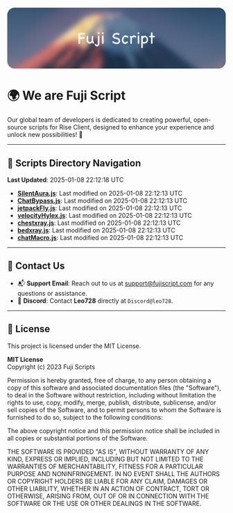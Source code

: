 ![Banner](.github/b.webp)

# 🌍 **We are Fuji Script**

Our global team of developers is dedicated to creating powerful, open-source scripts for Rise Client, designed to enhance your experience and unlock new possibilities! 🌟

---
<!-- SCRIPTS_NAVIGATION_START -->
## 📂 **Scripts Directory Navigation**

**Last Updated**: 2025-01-08 22:12:18 UTC

- **[SilentAura.js](scripts/SilentAura.js)**: Last modified on 2025-01-08 22:12:13 UTC
- **[ChatBypass.js](scripts/ChatBypass.js)**: Last modified on 2025-01-08 22:12:13 UTC
- **[jetpackFly.js](scripts/jetpackFly.js)**: Last modified on 2025-01-08 22:12:13 UTC
- **[velocityHylex.js](scripts/velocityHylex.js)**: Last modified on 2025-01-08 22:12:13 UTC
- **[chestxray.js](scripts/chestxray.js)**: Last modified on 2025-01-08 22:12:13 UTC
- **[bedxray.js](scripts/bedxray.js)**: Last modified on 2025-01-08 22:12:13 UTC
- **[chatMacro.js](scripts/chatMacro.js)**: Last modified on 2025-01-08 22:12:13 UTC

<!-- SCRIPTS_NAVIGATION_END -->

---

## 💬 **Contact Us**  
- 📬 **Support Email**: Reach out to us at [support@fujiscript.com](mailto:support@fujiscript.com) for any questions or assistance.  
- 💬 **Discord**: Contact **Leo728** directly at `Discord@leo728`.

---

## 📜 **License**

This project is licensed under the MIT License.  

**MIT License**  
Copyright (c) 2023 Fuji Scripts  

Permission is hereby granted, free of charge, to any person obtaining a copy of this software and associated documentation files (the "Software"), to deal in the Software without restriction, including without limitation the rights to use, copy, modify, merge, publish, distribute, sublicense, and/or sell copies of the Software, and to permit persons to whom the Software is furnished to do so, subject to the following conditions:  

The above copyright notice and this permission notice shall be included in all copies or substantial portions of the Software.  

THE SOFTWARE IS PROVIDED "AS IS", WITHOUT WARRANTY OF ANY KIND, EXPRESS OR IMPLIED, INCLUDING BUT NOT LIMITED TO THE WARRANTIES OF MERCHANTABILITY, FITNESS FOR A PARTICULAR PURPOSE AND NONINFRINGEMENT. IN NO EVENT SHALL THE AUTHORS OR COPYRIGHT HOLDERS BE LIABLE FOR ANY CLAIM, DAMAGES OR OTHER LIABILITY, WHETHER IN AN ACTION OF CONTRACT, TORT OR OTHERWISE, ARISING FROM, OUT OF OR IN CONNECTION WITH THE SOFTWARE OR THE USE OR OTHER DEALINGS IN THE SOFTWARE.  
